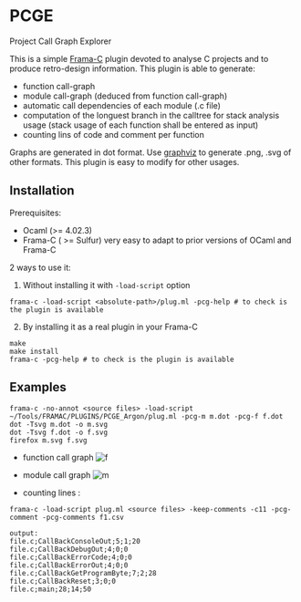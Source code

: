 # PCGE
Project Call Graph Explorer

This is a simple [Frama-C](https://frama-c.com) plugin devoted to analyse C projects and to produce retro-design information. 
This plugin is able to generate:
  - function call-graph
  - module call-graph (deduced from function call-graph)
  - automatic call dependencies of each module (.c file)
  - computation of the longuest branch in the calltree for stack analysis usage (stack usage of each function shall be entered as input)
  - counting lins of code and comment per function

Graphs are generated in dot format. Use [graphviz](https://www.graphviz.org/) to generate .png, .svg of other formats.
This plugin is easy to modify for other usages.
  
  ## Installation
  
  Prerequisites:
  - Ocaml (>= 4.02.3)
  - Frama-C ( >= Sulfur)
very easy to adapt to prior versions of OCaml and Frama-C

2 ways to use it:
1. Without installing it with `-load-script` option
```shell
frama-c -load-script <absolute-path>/plug.ml -pcg-help # to check is the plugin is available
````
2. By installing it as a real plugin in your Frama-C
```shell
make
make install
frama-c -pcg-help # to check is the plugin is available
```

## Examples

```shell
frama-c -no-annot <source files> -load-script ~/Tools/FRAMAC/PLUGINS/PCGE_Argon/plug.ml -pcg-m m.dot -pcg-f f.dot
dot -Tsvg m.dot -o m.svg
dot -Tsvg f.dot -o f.svg
firefox m.svg f.svg
```

* function call graph
![f](https://user-images.githubusercontent.com/18215280/47879869-03defd80-de22-11e8-8361-712655271e4d.png)

* module call graph
![m](https://user-images.githubusercontent.com/18215280/47879871-04779400-de22-11e8-81ef-b2da023b9049.png)

* counting lines :
```shell
frama-c -load-script plug.ml <source files> -keep-comments -c11 -pcg-comment -pcg-comments f1.csv

output:
file.c;CallBackConsoleOut;5;1;20
file.c;CallBackDebugOut;4;0;0
file.c;CallBackErrorCode;4;0;0
file.c;CallBackErrorOut;4;0;0
file.c;CallBackGetProgramByte;7;2;28
file.c;CallBackReset;3;0;0
file.c;main;28;14;50
```
